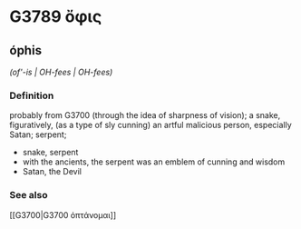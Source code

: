 # G3789 ὄφις

## óphis

_(of'-is | OH-fees | OH-fees)_

### Definition

probably from G3700 (through the idea of sharpness of vision); a snake, figuratively, (as a type of sly cunning) an artful malicious person, especially Satan; serpent; 

- snake, serpent
- with the ancients, the serpent was an emblem of cunning and wisdom
- Satan, the Devil

### See also

[[G3700|G3700 ὀπτάνομαι]]
